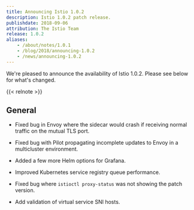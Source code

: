 ```yaml
---
title: Announcing Istio 1.0.2
description: Istio 1.0.2 patch release.
publishdate: 2018-09-06
attribution: The Istio Team
release: 1.0.2
aliases:
    - /about/notes/1.0.1
    - /blog/2018/announcing-1.0.2
    - /news/announcing-1.0.2
---
```


We're pleased to announce the availability of Istio 1.0.2. Please see below for what's changed.

{{< relnote >}}

## General

- Fixed bug in Envoy where the sidecar would crash if receiving normal traffic on the mutual TLS port.

- Fixed bug with Pilot propagating incomplete updates to Envoy in a multicluster environment.

- Added a few more Helm options for Grafana.

- Improved Kubernetes service registry queue performance.

- Fixed bug where `istioctl proxy-status` was not showing the patch version.

- Add validation of virtual service SNI hosts.
